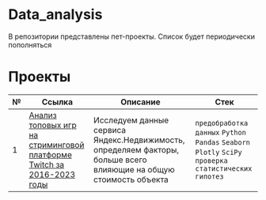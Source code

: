 # Data_analysis
В репозитории представлены пет-проекты. Список будет периодически пополняться

# Проекты
| № | Ссылка | Описание | Стек |
| --- | --- | --- | --- |
| 1 | [Анализ топовых игр на стриминговой платформе Twitch за 2016-2023 годы](https://github.com/ArhoneR/Pet_projects/blob/main/twitch_data_analysis/twitch.ipynb) | Исследуем данные сервиса Яндекс.Недвижимость, определяем факторы, больше всего влияющие на общую стоимость объекта | `предобработка данных` `Python` `Pandas` `Seaborn` `Plotly` `SciPy` `проверка статистических гипотез`
